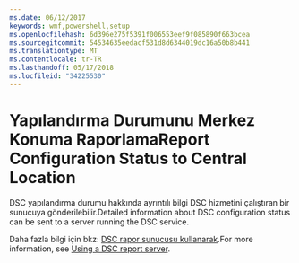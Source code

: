 ```yaml
---
ms.date: 06/12/2017
keywords: wmf,powershell,setup
ms.openlocfilehash: 6d396e275f5391f006553eef9f085890f663bcea
ms.sourcegitcommit: 54534635eedacf531d8d6344019dc16a50b8b441
ms.translationtype: MT
ms.contentlocale: tr-TR
ms.lasthandoff: 05/17/2018
ms.locfileid: "34225530"
---
```

# <a name="report-configuration-status-to-central-location"></a><span data-ttu-id="f0638-102">Yapılandırma Durumunu Merkez Konuma Raporlama</span><span class="sxs-lookup"><span data-stu-id="f0638-102">Report Configuration Status to Central Location</span></span>

<span data-ttu-id="f0638-103">DSC yapılandırma durumu hakkında ayrıntılı bilgi DSC hizmetini çalıştıran bir sunucuya gönderilebilir.</span><span class="sxs-lookup"><span data-stu-id="f0638-103">Detailed information about DSC configuration status can be sent to a server running the DSC service.</span></span>

<span data-ttu-id="f0638-104">Daha fazla bilgi için bkz: [DSC rapor sunucusu kullanarak](https://msdn.microsoft.com/powershell/dsc/reportserver).</span><span class="sxs-lookup"><span data-stu-id="f0638-104">For more information, see [Using a DSC report server](https://msdn.microsoft.com/powershell/dsc/reportserver).</span></span>
